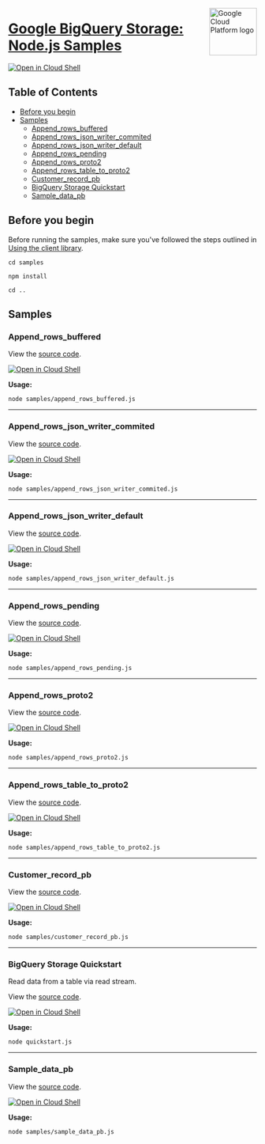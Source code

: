 [//]: # "This README.md file is auto-generated, all changes to this file will be lost."
[//]: # "To regenerate it, use `python -m synthtool`."
<img src="https://avatars2.githubusercontent.com/u/2810941?v=3&s=96" alt="Google Cloud Platform logo" title="Google Cloud Platform" align="right" height="96" width="96"/>

# [Google BigQuery Storage: Node.js Samples](https://github.com/googleapis/nodejs-bigquery-storage)

[![Open in Cloud Shell][shell_img]][shell_link]



## Table of Contents

* [Before you begin](#before-you-begin)
* [Samples](#samples)
  * [Append_rows_buffered](#append_rows_buffered)
  * [Append_rows_json_writer_commited](#append_rows_json_writer_commited)
  * [Append_rows_json_writer_default](#append_rows_json_writer_default)
  * [Append_rows_pending](#append_rows_pending)
  * [Append_rows_proto2](#append_rows_proto2)
  * [Append_rows_table_to_proto2](#append_rows_table_to_proto2)
  * [Customer_record_pb](#customer_record_pb)
  * [BigQuery Storage Quickstart](#bigquery-storage-quickstart)
  * [Sample_data_pb](#sample_data_pb)

## Before you begin

Before running the samples, make sure you've followed the steps outlined in
[Using the client library](https://github.com/googleapis/nodejs-bigquery-storage#using-the-client-library).

`cd samples`

`npm install`

`cd ..`

## Samples



### Append_rows_buffered

View the [source code](https://github.com/googleapis/nodejs-bigquery-storage/blob/main/samples/append_rows_buffered.js).

[![Open in Cloud Shell][shell_img]](https://console.cloud.google.com/cloudshell/open?git_repo=https://github.com/googleapis/nodejs-bigquery-storage&page=editor&open_in_editor=samples/append_rows_buffered.js,samples/README.md)

__Usage:__


`node samples/append_rows_buffered.js`


-----




### Append_rows_json_writer_commited

View the [source code](https://github.com/googleapis/nodejs-bigquery-storage/blob/main/samples/append_rows_json_writer_commited.js).

[![Open in Cloud Shell][shell_img]](https://console.cloud.google.com/cloudshell/open?git_repo=https://github.com/googleapis/nodejs-bigquery-storage&page=editor&open_in_editor=samples/append_rows_json_writer_commited.js,samples/README.md)

__Usage:__


`node samples/append_rows_json_writer_commited.js`


-----




### Append_rows_json_writer_default

View the [source code](https://github.com/googleapis/nodejs-bigquery-storage/blob/main/samples/append_rows_json_writer_default.js).

[![Open in Cloud Shell][shell_img]](https://console.cloud.google.com/cloudshell/open?git_repo=https://github.com/googleapis/nodejs-bigquery-storage&page=editor&open_in_editor=samples/append_rows_json_writer_default.js,samples/README.md)

__Usage:__


`node samples/append_rows_json_writer_default.js`


-----




### Append_rows_pending

View the [source code](https://github.com/googleapis/nodejs-bigquery-storage/blob/main/samples/append_rows_pending.js).

[![Open in Cloud Shell][shell_img]](https://console.cloud.google.com/cloudshell/open?git_repo=https://github.com/googleapis/nodejs-bigquery-storage&page=editor&open_in_editor=samples/append_rows_pending.js,samples/README.md)

__Usage:__


`node samples/append_rows_pending.js`


-----




### Append_rows_proto2

View the [source code](https://github.com/googleapis/nodejs-bigquery-storage/blob/main/samples/append_rows_proto2.js).

[![Open in Cloud Shell][shell_img]](https://console.cloud.google.com/cloudshell/open?git_repo=https://github.com/googleapis/nodejs-bigquery-storage&page=editor&open_in_editor=samples/append_rows_proto2.js,samples/README.md)

__Usage:__


`node samples/append_rows_proto2.js`


-----




### Append_rows_table_to_proto2

View the [source code](https://github.com/googleapis/nodejs-bigquery-storage/blob/main/samples/append_rows_table_to_proto2.js).

[![Open in Cloud Shell][shell_img]](https://console.cloud.google.com/cloudshell/open?git_repo=https://github.com/googleapis/nodejs-bigquery-storage&page=editor&open_in_editor=samples/append_rows_table_to_proto2.js,samples/README.md)

__Usage:__


`node samples/append_rows_table_to_proto2.js`


-----




### Customer_record_pb

View the [source code](https://github.com/googleapis/nodejs-bigquery-storage/blob/main/samples/customer_record_pb.js).

[![Open in Cloud Shell][shell_img]](https://console.cloud.google.com/cloudshell/open?git_repo=https://github.com/googleapis/nodejs-bigquery-storage&page=editor&open_in_editor=samples/customer_record_pb.js,samples/README.md)

__Usage:__


`node samples/customer_record_pb.js`


-----




### BigQuery Storage Quickstart

Read data from a table via read stream.

View the [source code](https://github.com/googleapis/nodejs-bigquery-storage/blob/main/samples/quickstart.js).

[![Open in Cloud Shell][shell_img]](https://console.cloud.google.com/cloudshell/open?git_repo=https://github.com/googleapis/nodejs-bigquery-storage&page=editor&open_in_editor=samples/quickstart.js,samples/README.md)

__Usage:__


`node quickstart.js`


-----




### Sample_data_pb

View the [source code](https://github.com/googleapis/nodejs-bigquery-storage/blob/main/samples/sample_data_pb.js).

[![Open in Cloud Shell][shell_img]](https://console.cloud.google.com/cloudshell/open?git_repo=https://github.com/googleapis/nodejs-bigquery-storage&page=editor&open_in_editor=samples/sample_data_pb.js,samples/README.md)

__Usage:__


`node samples/sample_data_pb.js`






[shell_img]: https://gstatic.com/cloudssh/images/open-btn.png
[shell_link]: https://console.cloud.google.com/cloudshell/open?git_repo=https://github.com/googleapis/nodejs-bigquery-storage&page=editor&open_in_editor=samples/README.md
[product-docs]: https://cloud.google.com/bigquery/docs/reference/storage
